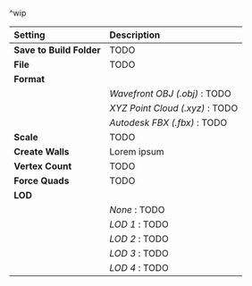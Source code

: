 ^wip

| Setting                  | Description                     |
| :----------------------- | :------------------------------ |
| **Save to Build Folder** | TODO                            |
| **File**                 | TODO                            |
| **Format**               |
|                          | *Wavefront OBJ (.obj)* : TODO   |
|                          | *XYZ Point Cloud (.xyz)* : TODO |
|                          | *Autodesk FBX (.fbx)* : TODO    |
| **Scale**                | TODO                            |
| **Create Walls**         | Lorem ipsum                     |
| **Vertex Count**         | TODO                            |
| **Force Quads**          | TODO                            |
| **LOD**                  |
|                          | *None* : TODO                   |
|                          | *LOD 1* : TODO                  |
|                          | *LOD 2* : TODO                  |
|                          | *LOD 3* : TODO                  |
|                          | *LOD 4* : TODO                  |